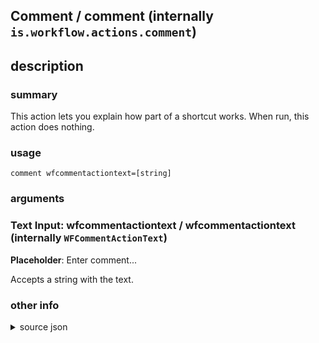 
## Comment / comment (internally `is.workflow.actions.comment`)



## description
### summary
This action lets you explain how part of a shortcut works. When run, this action does nothing.


### usage
`comment wfcommentactiontext=[string]`

### arguments
### Text Input: wfcommentactiontext / wfcommentactiontext (internally `WFCommentActionText`)
**Placeholder**: Enter comment...


Accepts a string 
with the text.

### other info

<details><summary>source json</summary>
```json
{
	"ActionClass": "WFCommentAction",
	"ActionKeywords": [
		"note",
		"explain"
	],
	"Category": "Scripting",
	"CreationDate": "2015-08-29T17:26:33.000Z",
	"Description": {
		"DescriptionSummary": "This action lets you explain how part of a shortcut works. When run, this action does nothing."
	},
	"IconName": "Text.png",
	"InputPassthrough": true,
	"Name": "Comment",
	"Parameters": [
		{
			"Class": "WFTextInputParameter",
			"DisallowedVariableTypes": [
				"Ask",
				"Variable"
			],
			"Key": "WFCommentActionText",
			"Multiline": true,
			"Placeholder": "Enter comment..."
		}
	],
	"SuggestedNever": true
}
```
</details>
